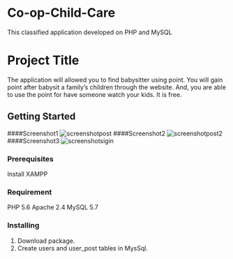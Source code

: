 # Co-op-Child-Care
This classified application developed on PHP and MySQL

# Project Title
The application will allowed you to find babysitter using point. You will gain point after babysit a family’s children through the website. And, you are able to use the point for have someone watch your kids. It is free.

## Getting Started
####Screenshot1
![screenshotpost](https://user-images.githubusercontent.com/31402838/35493617-97135864-0469-11e8-855b-2ce12d995938.jpg)
####Screenshot2
![screenshotpost2](https://user-images.githubusercontent.com/31402838/35493618-99f575f8-0469-11e8-9379-12110f9c2f3f.jpg)
####Screenshot3
![screenshotsigin](https://user-images.githubusercontent.com/31402838/35493619-9c60f27c-0469-11e8-8d29-ef8d89270d0b.png)


### Prerequisites
Install XAMPP

### Requirement
PHP 5.6
Apache 2.4
MySQL 5.7

### Installing

1.	Download package.
2.	Create users and user_post tables in MysSql.

 
